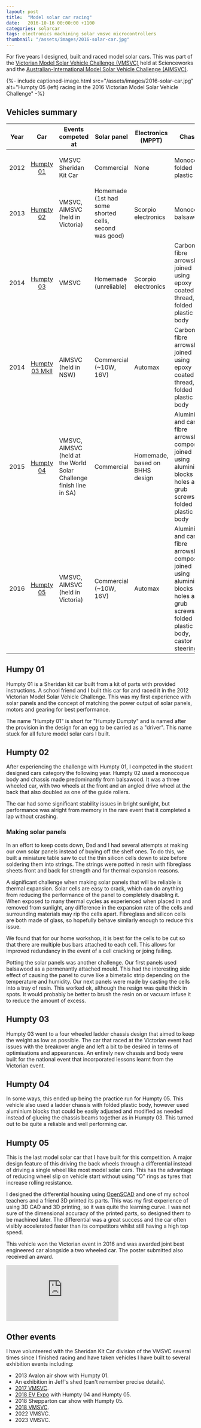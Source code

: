 ```yaml
---
layout: post
title:  "Model solar car racing"
date:   2016-10-16 00:00:00 +1100
categories: solarcar
tags: electronics machining solar vmsvc microcontrollers
thumbnail: "/assets/images/2016-solar-car.jpg"
---
```


For five years I designed, built and raced model solar cars. This was part of the [Victorian Model Solar Vehicle Challenge (VMSVC)](https://www.modelsolar.org.au/) held at Scienceworks and the [Australian-International Model Solar Vehicle Challenge (AIMSVC)](https://www.modelsolarchallenge.com.au/).

{%- include captioned-image.html src="/assets/images/2016-solar-car.jpg" alt="Humpty 05 (left) racing in the 2016 Victorian Model Solar Vehicle Challenge" -%}

## Vehicles summary
<style>
    .table-centre {
        text-align: center;
    }

    .table-right {
        text-align: right;
    }
</style>

<table class="table-sideways">
    <thead>
        <tr>
            <th class="table-centre">Year</th>
            <th class="table-centre">Car</th>
            <th>Events competed at</th>
            <th>Solar panel</th>
            <th>Electronics (MPPT)</th>
            <th>Chassis</th>
            <th>Awards</th>
        </tr>
    </thead>
    <tbody>
        <tr>
            <td class="table-centre">2012</td>
            <td class="table-centre">
                <a href="#humpty-01">Humpty 01</a>
            </td>
            <td>VMSVC Sheridan Kit Car</td>
            <td>Commercial</td>
            <td>None</td>
            <td>Monocoque folded plastic</td>
            <td>
                <ul>
                    <li>VMSVC kit car 1st place</li>
                </ul>
            </td>
        </tr>
        <tr>
            <td class="table-centre">2013</td>
            <td class="table-centre">
                <a href="#humpty-02">Humpty 02</a>
            </td>
            <td>VMSVC, AIMSVC (held in Victoria)</td>
            <td>Homemade (1st had some shorted cells, second was good)</td>
            <td>Scorpio electronics</td>
            <td>Monocoque balsawood</td>
            <td>
                <ul>
                    <li>VMSVC best engineered car</li>
                </ul>
            </td>
        </tr>
        <tr>
            <td class="table-centre">2014</td>
            <td class="table-centre">
                <a href="#humpty-03">Humpty 03</a>
            </td>
            <td>VMSVC</td>
            <td>Homemade (unreliable)</td>
            <td>Scorpio electronics</td>
            <td>Carbon fibre arrowshaft joined using epoxy coated thread, folded plastic body</td>
            <td>
                <ul>
                    <li>VMSVC best team effort</li>
                </ul>
            </td>
        </tr>
        <tr>
            <td class="table-centre">2014</td>
            <td class="table-centre">
                <a href="#humpty-03">Humpty 03 MkII</a>
            </td>
            <td>AIMSVC (held in NSW)</td>
            <td>Commercial (~10W, 16V)</td>
            <td>Automax</td>
            <td>Carbon fibre arrowshaft joined using epoxy coated thread, folded plastic body</td>
            <td>
                <ul>
                    <li>AIMSVC best poster</li>
                </ul>
            </td>
        </tr>
        <tr>
            <td class="table-centre">2015</td>
            <td class="table-centre">
                <a href="#humpty-04">Humpty 04</a>
            </td>
            <td>VMSVC, AIMSVC (held at the World Solar Challenge finish line in SA)</td>
            <td>Commercial</td>
            <td>Homemade, based on BHHS design</td>
            <td>Aluminium and carbon fibre arrowshaft composite joined using aluminium blocks with holes and grub
                screws,
                folded plastic body</td>
            <td>
                <ul>
                    <li>AIMSVC best poster</li>
                </ul>
            </td>
        </tr>
        <tr>
            <td class="table-centre">2016</td>
            <td class="table-centre">
                <a href="#humpty-05">Humpty 05</a>
            </td>
            <td>VMSVC, AIMSVC (held in Victoria)</td>
            <td>Commercial (~10W, 16V)</td>
            <td>Automax</td>
            <td>Aluminium and carbon fibre arrowshaft composite joined using aluminium blocks with holes and grub
                screws,
                folded plastic body, castor steering</td>
            <td>
                <ul>
                    <li>VMSVC student designed car 1st place</li>
                    <li>VMSVC joint best engineered car</li>
                    <li>VMSVC best poster</li>
                </ul>
            </td>
        </tr>
    </tbody>
</table>

## Humpy 01
Humpty 01 is a Sheridan kit car built from a kit of parts with provided instructions. A school friend and I built this car for and raced it in the 2012 Victorian Model Solar Vehicle Challenge. This was my first experience with solar panels and the concept of matching the power output of solar panels, motors and gearing for best performance.

The name "Humpty 01" is short for "Humpty Dumpty" and is named after the provision in the design for an egg to be carried as a "driver". This name stuck for all future model solar cars I built.

## Humpty 02
After experiencing the challenge with Humpty 01, I competed in the student designed cars category the following year. Humpty 02 used a monocoque body and chassis made predominantly from balsawood. It was a three wheeled car, with two wheels at the front and an angled drive wheel at the back that also doubled as one of the guide rollers.

The car had some significant stability issues in bright sunlight, but performance was alright from memory in the rare event that it completed a lap without crashing.

### Making solar panels
In an effort to keep costs down, Dad and I had several attempts at making our own solar panels instead of buying off the shelf ones. To do this, we built a miniature table saw to cut the thin silicon cells down to size before soldering them into strings. The strings were potted in resin with fibreglass sheets front and back for strength and for thermal expansion reasons.

A significant challenge when making solar panels that will be reliable is thermal expansion. Solar cells are easy to crack, which can do anything from reducing the performance of the panel to completely disabling it. When exposed to many thermal cycles as experienced when placed in and removed from sunlight, any difference in the expansion rate of the cells and surrounding materials may rip the cells apart. Fibreglass and silicon cells are both made of glass, so hopefully behave similarly enough to reduce this issue.

We found that for our home workshop, it is best for the cells to be cut so that there are multiple bus bars attached to each cell. This allows for improved redundancy in the event of a cell cracking or joing failing.

Potting the solar panels was another challenge. Our first panels used balsawood as a permenantly attached mould. This had the interesting side effect of causing the panel to curve like a bimetalic strip depending on the temperature and humidity. Our next panels were made by casting the cells into a tray of resin. This worked ok, although the resign was quite thick in spots. It would probably be better to brush the resin on or vacuum infuse it to reduce the amount of excess.

## Humpty 03
Humpty 03 went to a four wheeled ladder chassis design that aimed to keep the weight as low as possible. The car that raced at the Victorian event had issues with the breakover angle and left a bit to be desired in terms of optimisations and appearances. An entirely new chassis and body were built for the national event that incorporated lessons learnt from the Victorian event.

<object data="/assets/docs/2014-humpty-03-mk2-poster_small.pdf" class="pdf-document" type="application/pdf"></object>

## Humpty 04
In some ways, this ended up being the practice run for Humpty 05. This vehicle also used a ladder chassis with folded plastic body, however used aluminium blocks that could be easily adjusted and modified as needed instead of glueing the chassis beams together as in Humpty 03. This turned out to be quite a reliable and well performing car.

<object data="/assets/docs/2015-humpty-04-poster_small.pdf" class="pdf-document" type="application/pdf"></object>

## Humpty 05
This is the last model solar car that I have built for this competition. A major design feature of this driving the back wheels through a differential instead of driving a single wheel like most model solar cars. This has the advantage of reducing wheel slip on vehicle start without using "O" rings as tyres that increase rolling resistance.

<object data="/assets/docs/2016-humpty-05-poster_small.pdf" class="pdf-document" type="application/pdf"></object>

I designed the differential housing using [OpenSCAD](https://openscad.org/) and one of my school teachers and a friend 3D printed its parts. This was my first experience of using 3D CAD and 3D printing, so it was quite the learning curve. I was not sure of the dimensional accuracy of the printed parts, so designed them to be machined later. The differential was a great success and the car often visibly accelerated faster than its competitors whilst still having a high top speed.

This vehicle won the Victorian event in 2016 and was awarded joint best engineered car alongside a two wheeled car. The poster submitted also received an award.

<iframe class="embedded-16by9" src="https://www.youtube.com/embed/vjSzcoZUqPQ?si=AvgMrF7kTpE8bvZo" title="YouTube video player" frameborder="0" allow="accelerometer; autoplay; clipboard-write; encrypted-media; gyroscope; picture-in-picture; web-share" allowfullscreen></iframe>

## Other events
I have volunteered with the Sheridan Kit Car division of the VMSVC several times since I finished racing and have taken vehicles I have built to several exhibition events including:
- 2013 Avalon air show with Humpty 01.
- An exhibition in Jeff's shed (can't remember precise details).
- [2017 VMSVC](https://youtu.be/q32cP7OWZos).
- [2018 EV Expo](https://youtu.be/__geP4_VqYg) with Humpty 04 and Humpty 05.
- 2018 Shepparton car show with Humpty 05.
- [2018 VMSVC](https://youtu.be/QLc6vT73KbU).
- 2022 VMSVC.
- 2023 VMSVC.